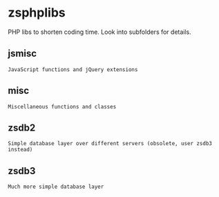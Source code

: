 zsphplibs
=========

PHP libs to shorten coding time. Look into subfolders for details.

jsmisc
------
	JavaScript functions and jQuery extensions

misc
----
	Miscellaneous functions and classes


zsdb2
-----
	Simple database layer over different servers (obsolete, user zsdb3 instead)

zsdb3
-----
	Much more simple database layer

